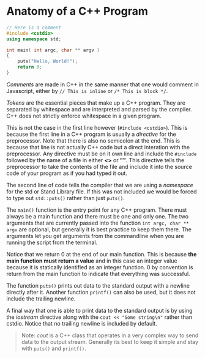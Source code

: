 # Anatomy of a C++ Program

```c++
// Here is a comment
#include <cstdio>
using namespace std;

int main( int argc, char ** argv )
{
    puts("Hello, World!");
    return 0;
}
```

*Comments* are made in C++ in the same manner that one would comment in Javascript, either by `// This is inline` or `/* This is block */`.

*Tokens* are the essential pieces that make up a C++ program. They are separated by whitespace and are interpreted and parsed by the compiler. C++ does not strictly enforce whitespace in a given program.

This is not the case in the first line however (`#include <cstdio>`). This is because the first line in a C++ program is usually a *directive* for the preprocessor. Note that there is also no semicolon at the end. This is because that line is not actually C++ code but a direct interation with the preprocessor. Any directive must be on it own line and include the `#include` followed by the name of a file in either **<>** or **""**. This directive tells the preprocessor to take the contents of the file and include it into the source code of your program as if you had typed it out.

The second line of code tells the compiler that we are using a *namespace* for the std or Stand Library file. If this was not included we would be forced to type out `std::puts()` rather than just `puts()`.

The `main()` function is the entry point for any C++ program. There must always be a main function and there must be one and only one. The two arguments that are currently passed into the function `int argc, char ** argv` are optional, but generally it is best practice to keep them there. The arguments let you get arguments from the commandline when you are running the script from the terminal.

Notice that we return 0 at the end of our main function. This is because **the main function must return a value** and in this case an integer value because it is statically identified as an integer function. 0 by convention is return from the main function to indicate that everything was successful.

The function `puts()` prints out data to the standard output with a newline directly after it. Another function `printf()` can also be used, but it does not include the trailing newline.

A final way that one is able to print data to the standard output is by using the *iostream* directive along with the `cout << "Some string\n"` rather than cstdio. Notice that no trailing newline is included by default.

> Note: *cout* is a C++ class that operates in a very complex way to send data to the output stream. Generally its best to keep it simple and stay with `puts()` and `printf()`.
